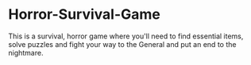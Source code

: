 # Horror-Survival-Game
This is a survival, horror game where you'll need to find essential items, solve puzzles and fight your way to the General and put an end to the nightmare.

